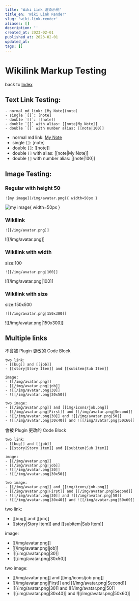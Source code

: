 ```yaml
---
title: 'Wiki Link 渲染示例'
title_en: 'Wiki Link Render'
slug: 'wiki-link-render'
aliases: []
description: ''
created_at: 2023-02-01 
published_at: 2023-02-01 
updated_at: 
tags: []
---
```


# Wikilink Markup Testing

back to [Index](/)

## Text Link Testing:

```
- normal md link: [My Note](note)
- single `[]`: [note]
- double `[]`: [[note]]
- double `[]` with alias: [[note|My Note]]
- double `[]` with number alias: [[note|100]]
```

- normal md link: [My Note](note)
- single `[]`: [note]
- double `[]`: [[note]]
- double `[]` with alias: [[note|My Note]]
- double `[]` with number alias: [[note|100]]

## Image Testing:

### Regular with height 50

```
![my image](/img/avatar.png){ width=50px }
```

![my image](/img/avatar.png){ width=50px }

### Wikilink

```
![[/img/avatar.png]]
```

![[/img/avatar.png]]

### Wikilink with width

size:100

```
![[/img/avatar.png|100]]
```

![[/img/avatar.png|100]]

### Wikilink with size

size:150x500

```
![[/img/avatar.png|150x300]]
``` 

![[/img/avatar.png|150x300]]

## Multiple links

不會被 Plugin 更改的 Code Block
```
two link:
- [[bug]] and [[job]]
- [[story|Story Item]] and [[subitem|Sub Item]]

image:
- [[/img/avatar.png]] 
- [[/img/avatar.png|job]]
- ![[/img/avatar.png|30]]
- ![[/img/avatar.png|30x50]]

two image:
- [[/img/avatar.png]] and [[img/icons/job.png]]
- [[/img/avatar.png|First]] and [[/img/avatar.png|Second]]
- ![[/img/avatar.png|30]] and ![[/img/avatar.png|50]]
- ![[/img/avatar.png|30x40]] and ![[/img/avatar.png|50x60]]
```

會被 Plugin 更改的 Code Block
~~~
two link:
- [[bug]] and [[job]]
- [[story|Story Item]] and [[subitem|Sub Item]]

image:
- [[/img/avatar.png]] 
- [[/img/avatar.png|job]]
- ![[/img/avatar.png|30]]
- ![[/img/avatar.png|30x50]]

two image:
- [[/img/avatar.png]] and [[img/icons/job.png]]
- [[/img/avatar.png|First]] and [[/img/avatar.png|Second]]
- ![[/img/avatar.png|30]] and ![[/img/avatar.png|50]]
- ![[/img/avatar.png|30x40]] and ![[/img/avatar.png|50x60]]
~~~

two link:
- [[bug]] and [[job]]
- [[story|Story Item]] and [[subitem|Sub Item]]

image:
- [[/img/avatar.png]] 
- [[/img/avatar.png|job]]
- ![[/img/avatar.png|30]]
- ![[/img/avatar.png|30x50]]

two image:
- [[/img/avatar.png]] and [[img/icons/job.png]]
- [[/img/avatar.png|First]] and [[/img/avatar.png|Second]]
- ![[/img/avatar.png|30]] and ![[/img/avatar.png|50]]
- ![[/img/avatar.png|30x40]] and ![[/img/avatar.png|50x60]]
